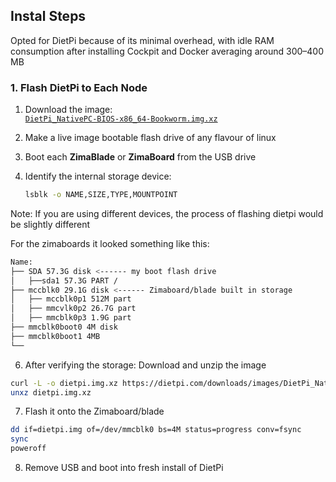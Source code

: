 ##  Instal Steps

Opted for DietPi because of its minimal overhead, with idle RAM consumption after installing Cockpit and Docker averaging around 300–400 MB

### 1. Flash DietPi to Each Node

1. Download the image:  
   [`DietPi_NativePC-BIOS-x86_64-Bookworm.img.xz`](https://dietpi.com/downloads/images/)

2. Make a live image bootable flash drive of any flavour of linux

4. Boot each **ZimaBlade** or **ZimaBoard** from the USB drive

5. Identify the internal storage device:
   ```bash
   lsblk -o NAME,SIZE,TYPE,MOUNTPOINT
   ```

Note: If you are using different devices, the process of flashing dietpi would be slightly different

For the zimaboards it looked something like this:
```bash
Name: 
├── SDA 57.3G disk <------ my boot flash drive
│   ├──sda1 57.3G PART / 
├── mccblk0 29.1G disk <------ Zimaboard/blade built in storage
│   ├── mccblk0p1 512M part 
│   ├── mmcvlk0p2 26.7G part 
│   ├── mmcblk0p3 1.9G part 
├── mmcblk0boot0 4M disk 
├── mmcblk0boot1 4MB
└──
```

6. After verifying the storage: Download and unzip the image
```bash
curl -L -o dietpi.img.xz https://dietpi.com/downloads/images/DietPi_NativePC-BIOS-x86_64-Bookworm.img.xz
unxz dietpi.img.xz
```
7. Flash it onto the Zimaboard/blade
```bash
dd if=dietpi.img of=/dev/mmcblk0 bs=4M status=progress conv=fsync
sync
poweroff
```
8. Remove USB and boot into fresh install of DietPi
